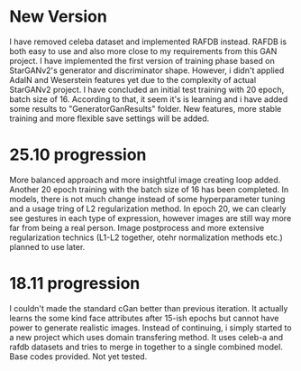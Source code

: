 # New Version 
I have removed celeba dataset and implemented RAFDB instead. RAFDB is both easy to use and also more close to my requirements from this GAN project.
I have implemented the first version of training phase based on StarGANv2's generator and discriminator shape. However, i didn't applied AdaIN and Weserstein features yet due to the complexity of actual StarGANv2 project.
I have concluded an initial test training with 20 epoch, batch size of 16. According to that, it seem it's is learning and i have added some results to "GeneratorGanResults" folder.
New features, more stable training and more flexible save settings will be added.

# 25.10 progression
More balanced approach and more insightful image creating loop added. Another 20 epoch training with the batch size of 16 has been completed.
In models, there is not much change instead of some hyperparameter tuning and a usage tring of L2 regularization method.
In epoch 20, we can clearly see gestures in each type of expression, however images are still way more far from being a real person.
Image postprocess and more extensive regularization technics (L1-L2 together, otehr normalization methods etc.) planned to use later.

# 18.11 progression
I couldn't made the standard cGan better than previous iteration. It actually learns the some kind face attributes after 15-ish epochs but cannot have power to generate realistic images.
Instead of continuing, i simply started to a new project which uses domain transfering method. It uses celeb-a and rafdb datasets and tries to merge in together to a single combined model.
Base codes provided. Not yet tested.